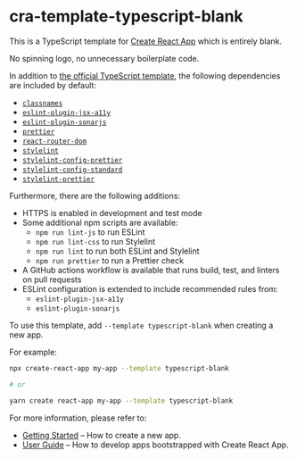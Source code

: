 # cra-template-typescript-blank

This is a TypeScript template for [Create React App](https://github.com/facebook/create-react-app) which is entirely blank.

No spinning logo, no unnecessary boilerplate code.

In addition to [the official TypeScript template](https://github.com/facebook/create-react-app/tree/main/packages/cra-template-typescript), the following dependencies are included by default:

- [`classnames`](https://www.npmjs.com/package/classnames)
- [`eslint-plugin-jsx-a11y`](https://www.npmjs.com/package/eslint-plugin-jsx-a11y)
- [`eslint-plugin-sonarjs`](https://www.npmjs.com/package/eslint-plugin-sonarjs)
- [`prettier`](https://www.npmjs.com/package/prettier)
- [`react-router-dom`](https://www.npmjs.com/package/react-router-dom)
- [`stylelint`](https://www.npmjs.com/package/stylelint)
- [`stylelint-config-prettier`](https://www.npmjs.com/package/stylelint-config-prettier)
- [`stylelint-config-standard`](https://www.npmjs.com/package/stylelint-config-standard)
- [`stylelint-prettier`](https://www.npmjs.com/package/stylelint-prettier)

Furthermore, there are the following additions:

- HTTPS is enabled in development and test mode
- Some additional npm scripts are available:
  - `npm run lint-js` to run ESLint
  - `npm run lint-css` to run Stylelint
  - `npm run lint` to run both ESLint and Stylelint
  - `npm run prettier` to run a Prettier check
- A GitHub actions workflow is available that runs build, test, and linters on pull requests
- ESLint configuration is extended to include recommended rules from:
  - `eslint-plugin-jsx-a11y`
  - `eslint-plugin-sonarjs`

To use this template, add `--template typescript-blank` when creating a new app.

For example:

```sh
npx create-react-app my-app --template typescript-blank

# or

yarn create react-app my-app --template typescript-blank
```

For more information, please refer to:

- [Getting Started](https://create-react-app.dev/docs/getting-started) – How to create a new app.
- [User Guide](https://create-react-app.dev) – How to develop apps bootstrapped with Create React App.
